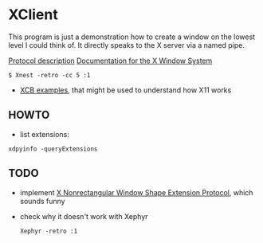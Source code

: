 XClient
=======

This program is just a demonstration how to create a window on the
lowest level I could think of. It directly speaks to the X server via
a named pipe.

[Protocol description](https://www.x.org/releases/X11R7.7/doc/xproto/x11protocol.html)
[Documentation for the X Window System](https://www.x.org/releases/current/doc/index.html)

```shell
$ Xnest -retro -cc 5 :1
```

- [XCB
  examples](https://www.x.org/releases/X11R7.5/doc/libxcb/tutorial/#gc),
  that might be used to understand how X11 works

HOWTO
-----

- list extensions:

```shell
xdpyinfo -queryExtensions
```

TODO
----

- implement [X Nonrectangular Window Shape Extension
  Protocol](https://www.x.org/releases/current/doc/xextproto/shape.html),
  which sounds funny
- check why it doesn't work with Xephyr

  ```shell
  Xephyr -retro :1
  ```
